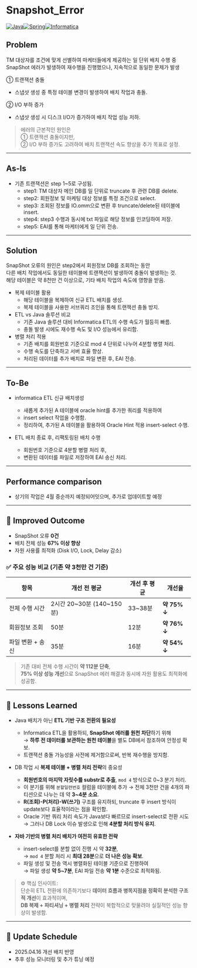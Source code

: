 # Snapshot_Error

[![Java](https://img.shields.io/badge/Java-%23ED8B00.svg?style=for-the-badge&logo=java&logoColor=white)](https://www.java.com/)[![Spring](https://img.shields.io/badge/Spring-%236DB33F.svg?style=for-the-badge&logo=spring&logoColor=white)](https://spring.io/)[![Informatica](https://img.shields.io/badge/Informatica-%23FF4F00.svg?style=for-the-badge&logo=informatica&logoColor=white)](https://www.informatica.com/)

## Problem
TM 대상자를 조건에 맞게 선별하여 마케터들에게 제공하는 일 단위 배치 수행 중  
SnapShot 에러가 발생하여 재수행을 진행했으나, 지속적으로 동일한 문제가 발생  

① 트랜잭션 충돌
- 스냅샷 생성 중 특정 테이블 변경이 발생하여 배치 작업과 충돌.  

② I/O 부하 증가  
- 스냅샷 생성 시 디스크 I/O가 증가하여 배치 작업 성능 저하.  

>에러의 근본적인 원인은   
>① 트랜잭션 충돌이지만,   
>② I/O 부하 증가도 고려하여 배치 트랜잭션 속도 향상을 추가 목표로 설정.   
--- 
## As-Is

- 기존 트랜잭션은 step 1~5로 구성됨.
    - step1: TM 대상자 메인 DB를 일 단위로 truncate 후 관련 DB를 delete.
    - step2: 회원정보 및 마케팅 대상 정보를 특정 조건으로 select.
    - step3: 조회된 정보를 IO.omm으로 변환 후 truncate/delete된 테이블에 insert.
    - step4: step3 수행과 동시에 txt 파일로 해당 정보를 인코딩하여 저장.
    - step5: EAI를 통해 마케터에게 일 단위 전송.

--- 
## Solution
SnapShot 오류의 원인은 step2에서 회원정보 DB를 조회하는 동안  
다른 배치 작업에서도 동일한 테이블에 트랜잭션이 발생하여 충돌이 발생하는 것.  
해당 테이블은 약 8천만 건 이상으로, 기타 배치 작업의 속도에 영향을 받음.  

- 복제 테이블 활용
    - 해당 테이블을 복제하여 신규 ETL 배치를 생성.
    - 복제 테이블을 사용한 서브쿼리 조인을 통해 트랜잭션 충돌 방지.
- ETL vs Java 솔루션 비교
    - 기존 Java 솔루션 대비 Informatica ETL의 수행 속도가 월등히 빠름.
    - 충돌 발생 시에도 재수행 속도 및 I/O 성능에서 유리함.
- 병렬 처리 적용
    - 기존 배치를 회원번호 기준으로 mod 4 단위로 나누어 4분할 병렬 처리.
    - 수행 속도를 단축하고 서버 효율 향상.
    - 처리된 데이터를 추가 배치로 파일 변환 후, EAI 전송.
---
## To-Be
- informatica ETL 신규 배치생성
    - 새롭게 추가된 A 테이블에 oracle hint를 추가한 쿼리를 적용하여
    - insert select 작업을 수행함.
    - 정리하여, 추가된 A 테이블을 활용하여 Oracle Hint 적용 insert-select 수행.

- ETL 배치 종료 후, 리팩토링된 배치 수행
    - 회원번호 기준으로 4분할 병렬 처리 후,
    - 변환된 데이터를 파일로 저장하여 EAI 송신 처리.
---
## Performance comparison 
- 상기의 작업은 4월 중순까지 예정되어잇으며, 추가로 업데이트할 예정

---
## 🚀 Improved Outcome

- SnapShot 오류 **0건**
- 배치 전체 성능 **67% 이상 향상**
- 자원 사용률 최적화 (Disk I/O, Lock, Delay 감소)

### ✅ 주요 성능 비교 (기존 약 3천만 건 기준)

| 항목 | 개선 전 평균 | 개선 후 평균 | 개선율 |
|------|---------------|---------------|--------|
| 전체 수행 시간 | 2시간 20~30분 (140~150분) | 33~38분 | **약 75% ↓** |
| 회원정보 조회 | 50분 | 12분 | **약 76% ↓** |
| 파일 변환 + 송신 | 35분 | 16분 | **약 54% ↓** |

> 기존 대비 전체 수행 시간이 **약 112분 단축**,  
> **75% 이상 성능 개선**으로 SnapShot 에러 해결과 동시에 자원 활용도 최적화에 성공함.

---

## 📘 Lessons Learned

- Java 배치가 아닌 **ETL 기반 구조 전환의 필요성**
  - Informatica ETL을 활용하되, **SnapShot 에러를 원천 차단**하기 위해  
    → **하루 전 데이터를 보관하는 원천 테이블**을 별도 DB에서 참조하여 안정성 확보.
  - 트랜잭션 충돌 가능성을 사전에 제거함으로써, 반복 재수행을 방지함.

- DB 작업 시 **복제 테이블 + 병렬 처리 전략**의 중요성
  - **회원번호의 마지막 자릿수를 substr로 추출**, `mod 4` 방식으로 0~3 분기 처리.
  - 이 분기를 위해 `분할일련번호` 컬럼을 테이블에 추가 → 전체 3천만 건을 4개의 파티션으로 나누는 데 약 **3~4분 소요**.
  - **R(조회)-P(처리)-W(쓰기)** 구조를 유지하되, truncate 후 insert 방식이 update보다 효율적이라는 점을 확인함.
  - Oracle 기반 쿼리 처리 속도가 Java보다 빠르므로 insert-select로 전환 시도 → 그러나 DB Lock 이슈 발생으로 인해 **4분할 처리 방식 유지**.

- **자바 기반의 병렬 처리 배치가 여전히 유효한 전략**
  - insert-select를 분할 없이 진행 시 약 **32분**,  
    → `mod 4` 분할 처리 시 **최대 28분**으로 **더 나은 성능 확보**.
  - 파일 생성 및 전송 역시 병렬화된 테이블 기준으로 진행하여  
    → 파일 생성 **약 5~7분**, EAI 파일 전송 **약 1분** 수준으로 최적화됨.

> ⚙️ 핵심 인사이트:  
> 단순히 ETL 전환에 의존하기보다 **데이터 흐름과 병목지점을 정확히 분석한 구조적 개선**이 효과적이며,  
> **DB 복제 + 파티셔닝 + 병렬 처리** 전략이 복합적으로 맞물려야 실질적인 성능 향상이 발생함.

---

## 📅 Update Schedule

- 2025.04.16 개선 배치 반영  
- 추후 성능 모니터링 및 추가 튜닝 예정

